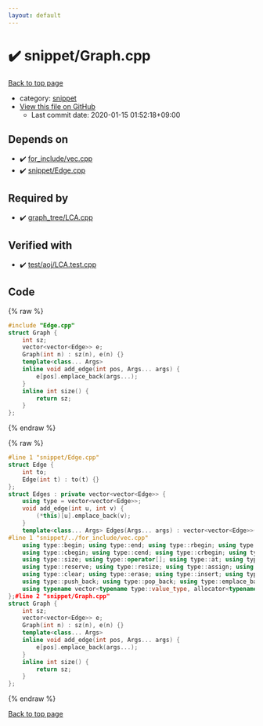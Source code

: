 ```yaml
---
layout: default
---
```


<!-- mathjax config similar to math.stackexchange -->
<script type="text/javascript" async
  src="https://cdnjs.cloudflare.com/ajax/libs/mathjax/2.7.5/MathJax.js?config=TeX-MML-AM_CHTML">
</script>
<script type="text/x-mathjax-config">
  MathJax.Hub.Config({
    TeX: { equationNumbers: { autoNumber: "AMS" }},
    tex2jax: {
      inlineMath: [ ['$','$'] ],
      processEscapes: true
    },
    "HTML-CSS": { matchFontHeight: false },
    displayAlign: "left",
    displayIndent: "2em"
  });
</script>

<script type="text/javascript" src="https://cdnjs.cloudflare.com/ajax/libs/jquery/3.4.1/jquery.min.js"></script>
<script src="https://cdn.jsdelivr.net/npm/jquery-balloon-js@1.1.2/jquery.balloon.min.js" integrity="sha256-ZEYs9VrgAeNuPvs15E39OsyOJaIkXEEt10fzxJ20+2I=" crossorigin="anonymous"></script>
<script type="text/javascript" src="../../assets/js/copy-button.js"></script>
<link rel="stylesheet" href="../../assets/css/copy-button.css" />


# :heavy_check_mark: snippet/Graph.cpp

<a href="../../index.html">Back to top page</a>

* category: <a href="../../index.html#54de4c5e0ecfc39083b31b56ee36cb19">snippet</a>
* <a href="{{ site.github.repository_url }}/blob/master/snippet/Graph.cpp">View this file on GitHub</a>
    - Last commit date: 2020-01-15 01:52:18+09:00




## Depends on

* :heavy_check_mark: <a href="../for_include/vec.cpp.html">for_include/vec.cpp</a>
* :heavy_check_mark: <a href="Edge.cpp.html">snippet/Edge.cpp</a>


## Required by

* :heavy_check_mark: <a href="../graph_tree/LCA.cpp.html">graph_tree/LCA.cpp</a>


## Verified with

* :heavy_check_mark: <a href="../../verify/test/aoj/LCA.test.cpp.html">test/aoj/LCA.test.cpp</a>


## Code

<a id="unbundled"></a>
{% raw %}
```cpp
#include "Edge.cpp"
struct Graph {
	int sz;
	vector<vector<Edge>> e;
	Graph(int n) : sz(n), e(n) {}
	template<class... Args>
	inline void add_edge(int pos, Args... args) {
		e[pos].emplace_back(args...);
	}
	inline int size() {
		return sz;
	}
};
```
{% endraw %}

<a id="bundled"></a>
{% raw %}
```cpp
#line 1 "snippet/Edge.cpp"
struct Edge {
	int to;
	Edge(int t) : to(t) {}
};
struct Edges : private vector<vector<Edge>> {
	using type = vector<vector<Edge>>;
	void add_edge(int u, int v) {
		(*this)[u].emplace_back(v);
	}
	template<class... Args> Edges(Args... args) : vector<vector<Edge>>(args...) {}
#line 1 "snippet/../for_include/vec.cpp"
	using type::begin; using type::end; using type::rbegin; using type::rend;
	using type::cbegin; using type::cend; using type::crbegin; using type::crend;
	using type::size; using type::operator[]; using type::at; using type::back; using type::front;
	using type::reserve; using type::resize; using type::assign; using type::shrink_to_fit;
	using type::clear; using type::erase; using type::insert; using type::swap; 
	using type::push_back; using type::pop_back; using type::emplace_back; using type::empty;
	using typename vector<typename type::value_type, allocator<typename type::value_type>>::iterator;#line 12 "snippet/Edge.cpp"
};#line 2 "snippet/Graph.cpp"
struct Graph {
	int sz;
	vector<vector<Edge>> e;
	Graph(int n) : sz(n), e(n) {}
	template<class... Args>
	inline void add_edge(int pos, Args... args) {
		e[pos].emplace_back(args...);
	}
	inline int size() {
		return sz;
	}
};
```
{% endraw %}

<a href="../../index.html">Back to top page</a>

